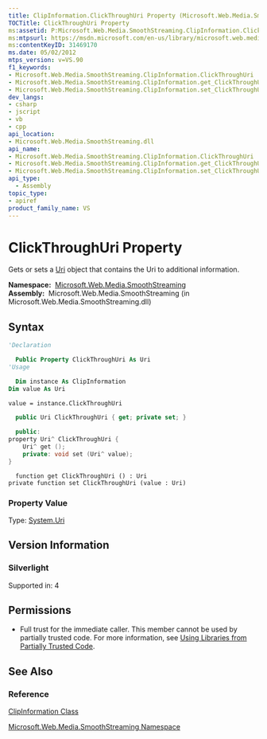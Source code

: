```yaml
---
title: ClipInformation.ClickThroughUri Property (Microsoft.Web.Media.SmoothStreaming)
TOCTitle: ClickThroughUri Property
ms:assetid: P:Microsoft.Web.Media.SmoothStreaming.ClipInformation.ClickThroughUri
ms:mtpsurl: https://msdn.microsoft.com/en-us/library/microsoft.web.media.smoothstreaming.clipinformation.clickthroughuri(v=VS.90)
ms:contentKeyID: 31469170
ms.date: 05/02/2012
mtps_version: v=VS.90
f1_keywords:
- Microsoft.Web.Media.SmoothStreaming.ClipInformation.ClickThroughUri
- Microsoft.Web.Media.SmoothStreaming.ClipInformation.get_ClickThroughUri
- Microsoft.Web.Media.SmoothStreaming.ClipInformation.set_ClickThroughUri
dev_langs:
- csharp
- jscript
- vb
- cpp
api_location:
- Microsoft.Web.Media.SmoothStreaming.dll
api_name:
- Microsoft.Web.Media.SmoothStreaming.ClipInformation.ClickThroughUri
- Microsoft.Web.Media.SmoothStreaming.ClipInformation.get_ClickThroughUri
- Microsoft.Web.Media.SmoothStreaming.ClipInformation.set_ClickThroughUri
api_type:
  - Assembly
topic_type:
- apiref
product_family_name: VS
---
```


# ClickThroughUri Property

Gets or sets a [Uri](https://msdn.microsoft.com/library/txt7706a) object that contains the Uri to additional information.

**Namespace:**  [Microsoft.Web.Media.SmoothStreaming](microsoft-web-media-smoothstreaming-namespace_1.md)  
**Assembly:**  Microsoft.Web.Media.SmoothStreaming (in Microsoft.Web.Media.SmoothStreaming.dll)

## Syntax

```vb
'Declaration

  Public Property ClickThroughUri As Uri
'Usage

  Dim instance As ClipInformation
Dim value As Uri

value = instance.ClickThroughUri
```

```csharp
  public Uri ClickThroughUri { get; private set; }
```

```cpp
  public:
property Uri^ ClickThroughUri {
    Uri^ get ();
    private: void set (Uri^ value);
}
```

```jscript
  function get ClickThroughUri () : Uri
private function set ClickThroughUri (value : Uri)
```

### Property Value

Type: [System.Uri](https://msdn.microsoft.com/library/txt7706a)  

## Version Information

### Silverlight

Supported in: 4  

## Permissions

  - Full trust for the immediate caller. This member cannot be used by partially trusted code. For more information, see [Using Libraries from Partially Trusted Code](https://msdn.microsoft.com/library/8skskf63).

## See Also

### Reference

[ClipInformation Class](clipinformation-class-microsoft-web-media-smoothstreaming_1.md)

[Microsoft.Web.Media.SmoothStreaming Namespace](microsoft-web-media-smoothstreaming-namespace_1.md)

